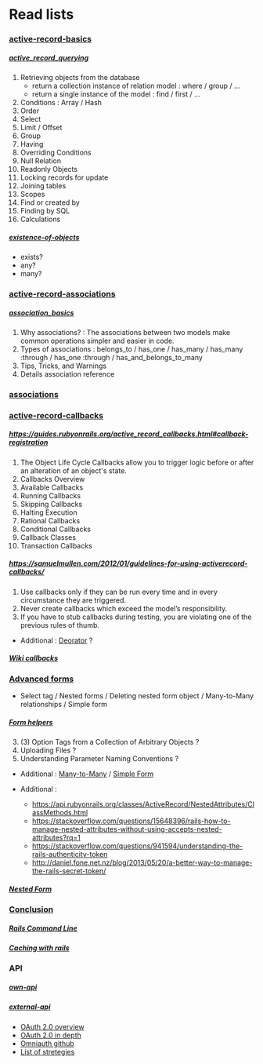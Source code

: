# Read lists

### [active-record-basics](https://www.theodinproject.com/courses/ruby-on-rails/lessons/active-record-queries#querying-basics)
##### [active_record_querying](https://guides.rubyonrails.org/active_record_querying.html)
1. Retrieving objects from the database
    - return a collection instance of relation model : where / group / ...
    - return a single instance of the model : find / first / ...
2. Conditions : Array / Hash
3. Order
4. Select
5. Limit / Offset
6. Group
7. Having
8. Overriding Conditions
9. Null Relation
10. Readonly Objects
11. Locking records for update
12. Joining tables
14. Scopes
18. Find or created by
19. Finding by SQL
21. Calculations

##### [existence-of-objects](https://guides.rubyonrails.org/active_record_querying.html#existence-of-objects)
- exists?
- any?
- many?

### [active-record-associations](https://www.theodinproject.com/courses/ruby-on-rails/lessons/active-record-associations)
##### [association_basics](https://guides.rubyonrails.org/association_basics.html)
1. Why associations? : The associations between two models make common operations simpler and easier in code.
2. Types of associations : belongs_to / has_one / has_many / has_many :through / has_one :through / has_and_belongs_to_many
3. Tips, Tricks, and Warnings
4. Details association reference

### [associations](https://www.theodinproject.com/courses/ruby-on-rails/lessons/associations)

### [active-record-callbacks](https://www.theodinproject.com/courses/ruby-on-rails/lessons/active-record-callbacks)
##### https://guides.rubyonrails.org/active_record_callbacks.html#callback-registration
1. The Object Life Cycle
Callbacks allow you to trigger logic before or after an alteration of an object's state.
2. Callbacks Overview
3. Available Callbacks
4. Running Callbacks
5. Skipping Callbacks
6. Halting Execution
7. Rational Callbacks
8. Conditional Callbacks
9. Callback Classes
10. Transaction Callbacks

##### https://samuelmullen.com/2012/01/guidelines-for-using-activerecord-callbacks/
1. Use callbacks only if they can be run every time and in every circumstance they are triggered.
2. Never create callbacks which exceed the model’s responsibility.
3. If you have to stub callbacks during testing, you are violating one of the previous rules of thumb.
+ Additional : [Deorator](https://samuelmullen.com/2011/12/sending-notifications-using-decorators-instead-of-callbacks/) ?

##### [Wiki callbacks](https://en.wikibooks.org/wiki/Ruby_on_Rails/ActiveRecord/Callbacks)


### [Advanced forms](https://www.theodinproject.com/courses/ruby-on-rails/lessons/advanced-forms)
+ Select tag / Nested forms / Deleting nested form object / Many-to-Many relationships / Simple form
##### [Form helpers](https://guides.rubyonrails.org/form_helpers.html)
3. (3) Option Tags from a Collection of Arbitrary Objects ?
5. Uploading Files ?
7. Understanding Parameter Naming Conventions ?
+ Additional : [Many-to-Many](https://thoughtbot.com/blog/accepts-nested-attributes-for-with-has-many-through) / [Simple Form](https://github.com/plataformatec/simple_form)

+ Additional :
  * https://api.rubyonrails.org/classes/ActiveRecord/NestedAttributes/ClassMethods.html
  * https://stackoverflow.com/questions/15648396/rails-how-to-manage-nested-attributes-without-using-accepts-nested-attributes?rq=1
  * https://stackoverflow.com/questions/941594/understanding-the-rails-authenticity-token
  * http://daniel.fone.net.nz/blog/2013/05/20/a-better-way-to-manage-the-rails-secret-token/

##### [Nested Form](https://www.createdbypete.com/working-with-nested-forms-and-a-many-to-many-association-in-rails-4/)

### [Conclusion](https://www.theodinproject.com/courses/ruby-on-rails/lessons/conclusion-ruby-on-rails)
##### [Rails Command Line](https://guides.rubyonrails.org/command_line.html)
##### [Caching with rails](https://guides.rubyonrails.org/caching_with_rails.html)

### API
##### [own-api](https://www.theodinproject.com/courses/ruby-on-rails/lessons/apis-and-building-your-own)
##### [external-api](https://www.theodinproject.com/courses/ruby-on-rails/lessons/working-with-external-apis)
- [OAuth 2.0 overview](http://tutorials.jenkov.com/oauth2/overview.html)
- [OAuth 2.0 in depth](https://code.tutsplus.com/articles/oauth-20-the-good-the-bad-the-ugly--net-33216)
- [Omniauth github](https://github.com/omniauth/omniauth)
- [List of stretegies](https://github.com/omniauth/omniauth/wiki/List-of-Strategies)
